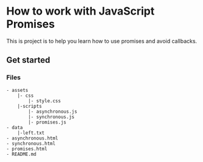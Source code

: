 # How to work with JavaScript Promises

This is project is to help you learn how to use promises and avoid callbacks.

## Get started

### Files

    - assets
        |- css
            |- style.css
        |-scripts
            |- asynchronous.js
            |- synchronous.js
            |- promises.js
    - data
        |-left.txt
    - asynchronous.html
    - synchronous.html
    - promises.html
    - README.md

##

